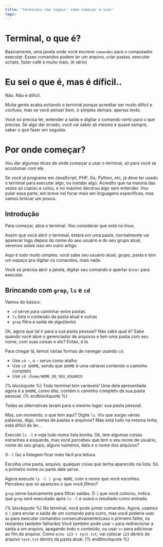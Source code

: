 ```yaml
---
title: 'Terminais são legais: como começar a usar'
tags:
---
```


# Terminal, o que é?

Basicamente, uma janela onde você escreve `comandos` para o computador executar. Esses comandos podem ler um arquivo, criar pastas, executar scripts, fazer café e muito mais. (é sério)

# Eu sei o que é, mas é díficil..

Não. Não é difícil.

Muita gente acaba evitando o terminal porque acreditar ser muito difícil e confuso, mas se você pensar bem, é simples demais: apenas texto. 

Você só precisa ler, entender a saída e digitar o comando certo para o que precisa. Se algo der errado, você vai saber ali mesmo e quase sempre, saber o que fazer em seguida.

# Por onde começar?

Vou dar algumas dicas de onde começar a usar o terminal, só para você se acostumar com ele.

Se você já programa em JavaScript, PHP, Go, Python, etc, já deve ter usado o terminal para executar algo, ou instalar algo. Acredito que na maioria das vezes só copiou e colou, e no máximo decorou algo sem entender. Vou pular essa parte, em breve irei focar mais em linguagens específicas, mas vamos brincar um pouco.

## Introdução

Para começar, abra o terminal. Vou considerar que está no linux.

Assim que você abrir o terminal, estará em uma pasta, normalmente vai aparecer logo depois do nome do seu usuário e do seu grupo atual, veremos sobre isso em outro artigo.

Aqui é tudo muito simples: você sabe seu usuário atual, grupo, pasta e tem um espaço pra digitar os comandos, mais nada.

Você só precisa abrir a janela, digitar seu comando e apertar `Enter` para executar.

## Brincando com `grep`, `ls` e `cd`

Vamos do básico:

- `cd` serve para caminhar entre pastas
- `ls` lista o conteúdo da pasta atual e outras
- `grep` filtra a saída de algo(texto)

Ok, agora que tal ir para a sua pasta pessoal? Não sabe qual é? Sabe quando você abre o gerenciador de arquivos e tem uma pasta com seu nome, com suas coisas e etc? Então, é lá.

Para chegar lá, temos várias formas de navegar usando `cd`:

- Use `cd ~`, o `~` serve como atalho
- Use `cd $HOME`, sendo que `$HOME` é uma váriavel contendo o caminho completo
- Use `cd /home/NOME_DO_SEU_USUARIO`

{% blockquote %}
Todo terminal tem variáveis! Uma dela apresentada agora é a `$HOME`, como dito, contém o caminho completo da sua pasta pessoal.
{% endblockquote %}

Todas as alternativas levam para o mesmo lugar: sua pasta pessoal.

Mas, um momento, o que tem aqui? Digite `ls`. Viu que surgiu várias palavras, digo, nomes de pastas e arquivos? Mas está tudo na mesma linha, está difícil de ler...

Execute `ls -l` e veja tudo numa lista bonita. Ok, tem algumas coisas estranhas a esquerda, mas você percebeu que tem o seu nome de usuário, nome do seu grupo, alguns números, data e o nome dos arquivos?

O `-l` faz a listagem ficar mais fácil pra leitura.

Escolha uma pasta, arquivo, qualquer coisa que tenha aparecido na lista. Só o primeiro nome ou parte dele serve.

Agora execute `ls -l | grep NOME`, com o nome que você escolheu. Percebeu que só apareceu o que você *filtrou*?

`grep` serve basicamente para filtrar saídas. O `|` que você colocou, indica que `grep` será executado após `ls -l` e usará o resultado como entrada.

{% blockquote %}
No terminal, você pode _juntar_ comandos. Agora, usamos o `|` para enviar a saída de um comando para outro, mas você poderia usar `&&` para executar comandos consecutivamente(caso o primeiro falhe, os restantes também falharão) 
Você também pode usar `>` para redirecionar a saída a um arquivo, apagando todo o conteúdo, ou usar `>>` para adicionar ao fim do arquivo. Como `echo 123 > test.txt`, vai colocar `123` dentro do arquivo `test.txt` dentro da pasta atual.
{% endblockquote %}

